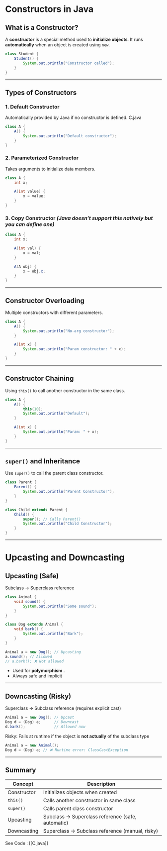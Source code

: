 # Constructors in Java

##  What is a Constructor?

A **constructor** is a special method used to **initialize objects**. It runs **automatically** when an object is created using `new`.

```java
class Student {
    Student() {
        System.out.println("Constructor called");
    }
}
```

---

##  Types of Constructors

### 1. **Default Constructor**

Automatically provided by Java if no constructor is defined.
C.java
```java
class A {
    A() {
        System.out.println("Default constructor");
    }
}
```

### 2. **Parameterized Constructor**

Takes arguments to initialize data members.

```java
class A {
    int x;

    A(int value) {
        x = value;
    }
}
```

### 3. **Copy Constructor** _(Java doesn’t support this natively but you can define one)_

```java
class A {
    int x;

    A(int val) {
        x = val;
    }

    A(A obj) {
        x = obj.x;
    }
}
```

---

##  Constructor Overloading

Multiple constructors with different parameters.

```java
class A {
    A() {
        System.out.println("No-arg constructor");
    }

    A(int x) {
        System.out.println("Param constructor: " + x);
    }
}
```

---

##  Constructor Chaining

Using `this()` to call another constructor in the same class.

```java
class A {
    A() {
        this(10);
        System.out.println("Default");
    }

    A(int x) {
        System.out.println("Param: " + x);
    }
}
```

---

##  `super()` and Inheritance

Use `super()` to call the parent class constructor.

```java
class Parent {
    Parent() {
        System.out.println("Parent Constructor");
    }
}

class Child extends Parent {
    Child() {
        super(); // Calls Parent()
        System.out.println("Child Constructor");
    }
}
```

---

#  Upcasting and  Downcasting

##  Upcasting (Safe)

Subclass → Superclass reference

```java
class Animal {
    void sound() {
        System.out.println("Some sound");
    }
}

class Dog extends Animal {
    void bark() {
        System.out.println("Bark");
    }
}

Animal a = new Dog(); // Upcasting
a.sound(); // Allowed
// a.bark(); ❌ Not allowed
```

- Used for **polymorphism** .
- Always safe and implicit

---

##  Downcasting (Risky)

Superclass → Subclass reference (requires explicit cast)

```java
Animal a = new Dog(); // Upcast
Dog d = (Dog) a;      // Downcast
d.bark();             // Allowed now
```

 Risky: Fails at runtime if the object is **not actually** of the subclass type

```java
Animal a = new Animal();
Dog d = (Dog) a; // ❌ Runtime error: ClassCastException
```

---

##  Summary

|Concept|Description|
|---|---|
|Constructor|Initializes objects when created|
|`this()`|Calls another constructor in same class|
|`super()`|Calls parent class constructor|
|Upcasting|Subclass → Superclass reference (safe, automatic)|
|Downcasting|Superclass → Subclass reference (manual, risky)|


See Code :
[[C.java]]